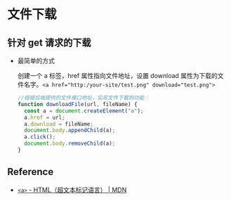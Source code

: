 # 文件下载

## 针对 get 请求的下载

- 最简单的方式

  创建一个 a 标签，href 属性指向文件地址，设置 download 属性为下载的文件名字。`<a href="http:/your-site/test.png" download="test.png">`

  ```js
  //根据后端提供的文件接口地址，实现文件下载的功能：
  function downloadFile(url, fileName) {
    const a = document.createElement("a");
    a.href = url;
    a.download = fileName;
    document.body.appendChild(a);
    a.click();
    document.body.removeChild(a);
  }
  ```

## Reference

- [`<a>` - HTML（超文本标记语言） | MDN](https://developer.mozilla.org/zh-CN/docs/Web/HTML/Element/a)
